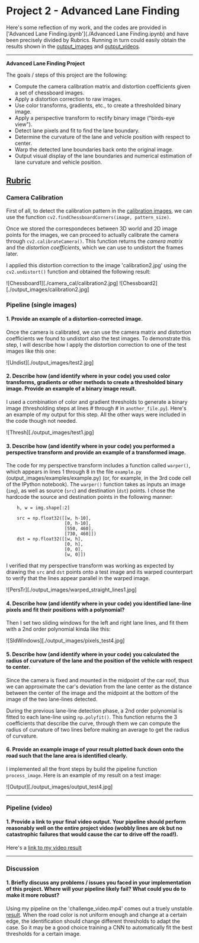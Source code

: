 # Project 2 - Advanced Lane Finding

Here's some reflection of my work, and the codes are provided in ['Advanced Lane Finding.ipynb'](./Advanced Lane Finding.ipynb) and have been precisely divided by Rubrics. Running in turn could easily obtain the results shown in the [output_images](./output_images/) and [output_videos](./output_videos/).

---

**Advanced Lane Finding Project**

The goals / steps of this project are the following:

* Compute the camera calibration matrix and distortion coefficients given a set of chessboard images.
* Apply a distortion correction to raw images.
* Use color transforms, gradients, etc., to create a thresholded binary image.
* Apply a perspective transform to rectify binary image ("birds-eye view").
* Detect lane pixels and fit to find the lane boundary.
* Determine the curvature of the lane and vehicle position with respect to center.
* Warp the detected lane boundaries back onto the original image.
* Output visual display of the lane boundaries and numerical estimation of lane curvature and vehicle position.

[//]: # (Image References)

[img_overview]: ./img/overview.gif "Output Overview"


## [Rubric](https://review.udacity.com/#!/rubrics/571/view)

### Camera Calibration

First of all, to detect the calibration pattern in the [calibration images](./camera_cal/), we can use the function `cv2.findChessboardCorners(image, pattern_size)`. 

Once we stored the correspondeces between 3D world and 2D image points for the images, we can proceed to actually calibrate the camera through `cv2.calibrateCamera()`. This function returns the *camera matrix* and the *distortion coefficients*, which we can use to undistort the frames later.   

I applied this distortion correction to the image 'calibration2.jpg' using the `cv2.undistort()` function and obtained the following result: 

![Chessboard1][./camera_cal/calibration2.jpg]
![Chessboard2][./output_images/calibration2.jpg]

### Pipeline (single images)

#### 1. Provide an example of a distortion-corrected image.

Once the camera is calibrated, we can use the camera matrix and distortion coefficients we found to undistort also the test images. To demonstrate this step, I will describe how I apply the distortion correction to one of the test images like this one:

![Undist][./output_images/test2.jpg]

#### 2. Describe how (and identify where in your code) you used color transforms, gradients or other methods to create a thresholded binary image.  Provide an example of a binary image result.

I used a combination of color and gradient thresholds to generate a binary image (thresholding steps at lines # through # in `another_file.py`). Here's an example of my output for this step. All the other ways were included in the code though not needed.

![Thresh][./output_images/test1.jpg]

#### 3. Describe how (and identify where in your code) you performed a perspective transform and provide an example of a transformed image.

The code for my perspective transform includes a function called `warper()`, which appears in lines 1 through 8 in the file `example.py` (output_images/examples/example.py) (or, for example, in the 3rd code cell of the IPython notebook).  The `warper()` function takes as inputs an image (`img`), as well as source (`src`) and destination (`dst`) points.  I chose the hardcode the source and destination points in the following manner:

```
    h, w = img.shape[:2]
    
    src = np.float32([[w, h-10],
                      [0, h-10],
                      [550, 460],
                      [730, 460]])
    dst = np.float32([[w, h],
                      [0, h],
                      [0, 0],
                      [w, 0]])

```

I verified that my perspective transform was working as expected by drawing the `src` and `dst` points onto a test image and its warped counterpart to verify that the lines appear parallel in the warped image.

![PersTr][./output_images/warped_straight_lines1.jpg]

#### 4. Describe how (and identify where in your code) you identified lane-line pixels and fit their positions with a polynomial?

Then I set two sliding windows for the left and right lane lines, and fit them with a 2nd order polynomial kinda like this:

![SldWindows][./output_images/pixels_test4.jpg]

#### 5. Describe how (and identify where in your code) you calculated the radius of curvature of the lane and the position of the vehicle with respect to center.

Since the camera is fixed and mounted in the midpoint of the car roof, thus we can approximate the car's deviation from the lane center as the distance between the center of the image and the midpoint at the bottom of the image of the two lane-lines detected.

During the previous lane-line detection phase, a 2nd order polynomial is fitted to each lane-line using `np.polyfit()`. This function returns the 3 coefficients that describe the curve, through them we can compute the radius of curvature of two lines before making an average to get the radius of curvature.

#### 6. Provide an example image of your result plotted back down onto the road such that the lane area is identified clearly.

I implemented all the front steps by build the pipeline function `process_image`.  Here is an example of my result on a test image:

![Output][./output_images/output_test4.jpg]

---

### Pipeline (video)

#### 1. Provide a link to your final video output.  Your pipeline should perform reasonably well on the entire project video (wobbly lines are ok but no catastrophic failures that would cause the car to drive off the road!).

Here's a [link to my video result](./output_videos/project_video.mp4)

---

### Discussion

#### 1. Briefly discuss any problems / issues you faced in your implementation of this project.  Where will your pipeline likely fail?  What could you do to make it more robust?
Using my pipeline on the 'challenge_video.mp4' comes out a truely unstable [result](./output_videos/challenge_video.mp4). When the road color is not uniform enough and change at a certain edge, the identification should change different thresholds to adapt the case. So it may be a good choice training a CNN to automatically fit the best thresholds for a certain image.
